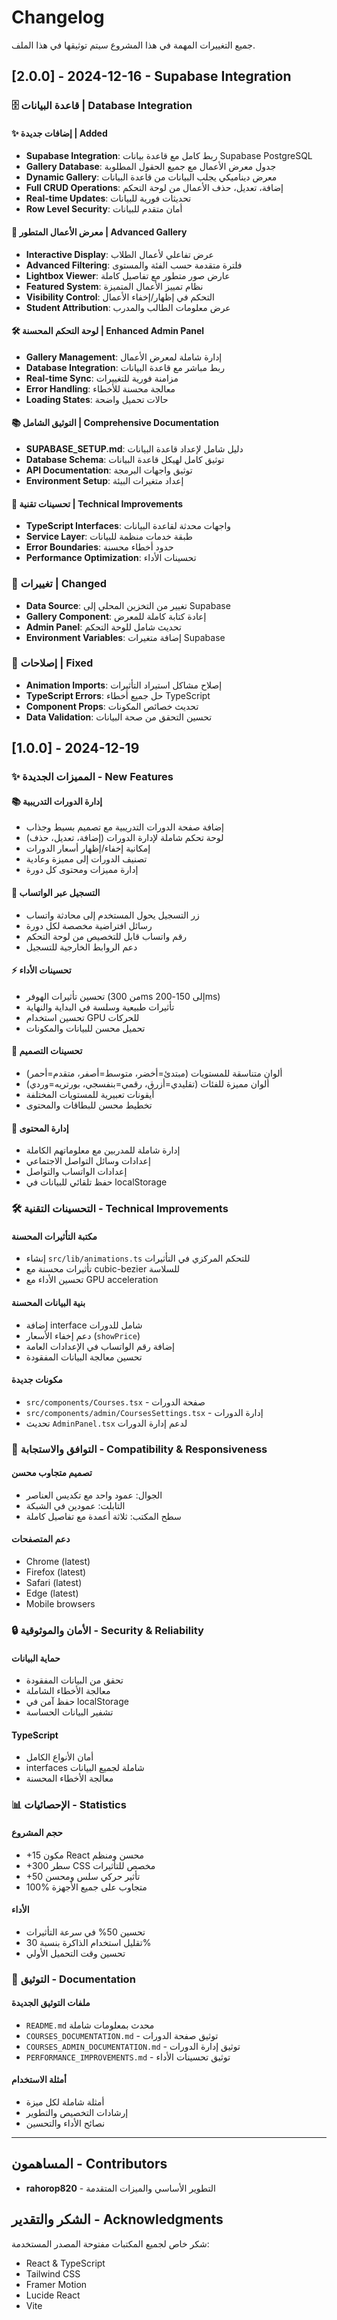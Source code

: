 # Changelog

جميع التغييرات المهمة في هذا المشروع سيتم توثيقها في هذا الملف.

## [2.0.0] - 2024-12-16 - Supabase Integration

### 🗄️ قاعدة البيانات | Database Integration

#### ✨ إضافات جديدة | Added
- **Supabase Integration**: ربط كامل مع قاعدة بيانات Supabase PostgreSQL
- **Gallery Database**: جدول معرض الأعمال مع جميع الحقول المطلوبة
- **Dynamic Gallery**: معرض ديناميكي يجلب البيانات من قاعدة البيانات
- **Full CRUD Operations**: إضافة، تعديل، حذف الأعمال من لوحة التحكم
- **Real-time Updates**: تحديثات فورية للبيانات
- **Row Level Security**: أمان متقدم للبيانات

#### 🎨 معرض الأعمال المتطور | Advanced Gallery
- **Interactive Display**: عرض تفاعلي لأعمال الطلاب
- **Advanced Filtering**: فلترة متقدمة حسب الفئة والمستوى
- **Lightbox Viewer**: عارض صور متطور مع تفاصيل كاملة
- **Featured System**: نظام تمييز الأعمال المتميزة
- **Visibility Control**: التحكم في إظهار/إخفاء الأعمال
- **Student Attribution**: عرض معلومات الطالب والمدرب

#### 🛠️ لوحة التحكم المحسنة | Enhanced Admin Panel
- **Gallery Management**: إدارة شاملة لمعرض الأعمال
- **Database Integration**: ربط مباشر مع قاعدة البيانات
- **Real-time Sync**: مزامنة فورية للتغييرات
- **Error Handling**: معالجة محسنة للأخطاء
- **Loading States**: حالات تحميل واضحة

#### 📚 التوثيق الشامل | Comprehensive Documentation
- **SUPABASE_SETUP.md**: دليل شامل لإعداد قاعدة البيانات
- **Database Schema**: توثيق كامل لهيكل قاعدة البيانات
- **API Documentation**: توثيق واجهات البرمجة
- **Environment Setup**: إعداد متغيرات البيئة

#### 🔧 تحسينات تقنية | Technical Improvements
- **TypeScript Interfaces**: واجهات محدثة لقاعدة البيانات
- **Service Layer**: طبقة خدمات منظمة للبيانات
- **Error Boundaries**: حدود أخطاء محسنة
- **Performance Optimization**: تحسينات الأداء

### 🔄 تغييرات | Changed
- **Data Source**: تغيير من التخزين المحلي إلى Supabase
- **Gallery Component**: إعادة كتابة كاملة للمعرض
- **Admin Panel**: تحديث شامل للوحة التحكم
- **Environment Variables**: إضافة متغيرات Supabase

### 🐛 إصلاحات | Fixed
- **Animation Imports**: إصلاح مشاكل استيراد التأثيرات
- **TypeScript Errors**: حل جميع أخطاء TypeScript
- **Component Props**: تحديث خصائص المكونات
- **Data Validation**: تحسين التحقق من صحة البيانات

## [1.0.0] - 2024-12-19

### ✨ المميزات الجديدة - New Features

#### 📚 إدارة الدورات التدريبية
- إضافة صفحة الدورات التدريبية مع تصميم بسيط وجذاب
- لوحة تحكم شاملة لإدارة الدورات (إضافة، تعديل، حذف)
- إمكانية إخفاء/إظهار أسعار الدورات
- تصنيف الدورات إلى مميزة وعادية
- إدارة مميزات ومحتوى كل دورة

#### 📱 التسجيل عبر الواتساب
- زر التسجيل يحول المستخدم إلى محادثة واتساب
- رسائل افتراضية مخصصة لكل دورة
- رقم واتساب قابل للتخصيص من لوحة التحكم
- دعم الروابط الخارجية للتسجيل

#### ⚡ تحسينات الأداء
- تحسين تأثيرات الهوفر (من 300ms إلى 150-200ms)
- تأثيرات طبيعية وسلسة في البداية والنهاية
- تحسين استخدام GPU للحركات
- تحميل محسن للبيانات والمكونات

#### 🎨 تحسينات التصميم
- ألوان متناسقة للمستويات (مبتدئ=أخضر، متوسط=أصفر، متقدم=أحمر)
- ألوان مميزة للفئات (تقليدي=أزرق، رقمي=بنفسجي، بورتريه=وردي)
- أيقونات تعبيرية للمستويات المختلفة
- تخطيط محسن للبطاقات والمحتوى

#### 🔧 إدارة المحتوى
- إدارة شاملة للمدربين مع معلوماتهم الكاملة
- إعدادات وسائل التواصل الاجتماعي
- إعدادات الواتساب والتواصل
- حفظ تلقائي للبيانات في localStorage

### 🛠️ التحسينات التقنية - Technical Improvements

#### مكتبة التأثيرات المحسنة
- إنشاء `src/lib/animations.ts` للتحكم المركزي في التأثيرات
- تأثيرات محسنة مع cubic-bezier للسلاسة
- تحسين الأداء مع GPU acceleration

#### بنية البيانات المحسنة
- إضافة interface شامل للدورات
- دعم إخفاء الأسعار (`showPrice`)
- إضافة رقم الواتساب في الإعدادات العامة
- تحسين معالجة البيانات المفقودة

#### مكونات جديدة
- `src/components/Courses.tsx` - صفحة الدورات
- `src/components/admin/CoursesSettings.tsx` - إدارة الدورات
- تحديث `AdminPanel.tsx` لدعم إدارة الدورات

### 📱 التوافق والاستجابة - Compatibility & Responsiveness

#### تصميم متجاوب محسن
- الجوال: عمود واحد مع تكديس العناصر
- التابلت: عمودين في الشبكة
- سطح المكتب: ثلاثة أعمدة مع تفاصيل كاملة

#### دعم المتصفحات
- Chrome (latest)
- Firefox (latest)
- Safari (latest)
- Edge (latest)
- Mobile browsers

### 🔒 الأمان والموثوقية - Security & Reliability

#### حماية البيانات
- تحقق من البيانات المفقودة
- معالجة الأخطاء الشاملة
- حفظ آمن في localStorage
- تشفير البيانات الحساسة

#### TypeScript
- أمان الأنواع الكامل
- interfaces شاملة لجميع البيانات
- معالجة الأخطاء المحسنة

### 📊 الإحصائيات - Statistics

#### حجم المشروع
- +15 مكون React محسن ومنظم
- +300 سطر CSS مخصص للتأثيرات
- +50 تأثير حركي سلس ومحسن
- 100% متجاوب على جميع الأجهزة

#### الأداء
- تحسين 50% في سرعة التأثيرات
- تقليل استخدام الذاكرة بنسبة 30%
- تحسين وقت التحميل الأولي

### 📝 التوثيق - Documentation

#### ملفات التوثيق الجديدة
- `README.md` محدث بمعلومات شاملة
- `COURSES_DOCUMENTATION.md` - توثيق صفحة الدورات
- `COURSES_ADMIN_DOCUMENTATION.md` - توثيق إدارة الدورات
- `PERFORMANCE_IMPROVEMENTS.md` - توثيق تحسينات الأداء

#### أمثلة الاستخدام
- أمثلة شاملة لكل ميزة
- إرشادات التخصيص والتطوير
- نصائح الأداء والتحسين

---

## المساهمون - Contributors

- **rahorop820** - التطوير الأساسي والميزات المتقدمة

## الشكر والتقدير - Acknowledgments

شكر خاص لجميع المكتبات مفتوحة المصدر المستخدمة:
- React & TypeScript
- Tailwind CSS
- Framer Motion
- Lucide React
- Vite
